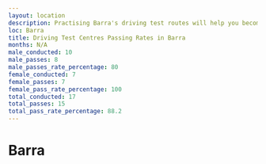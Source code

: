 ```yaml
---
layout: location
description: Practising Barra's driving test routes will help you become more confident in your gear-changing abilities.
loc: Barra
title: Driving Test Centres Passing Rates in Barra
months: N/A
male_conducted: 10
male_passes: 8
male_passes_rate_percentage: 80
female_conducted: 7
female_passes: 7
female_pass_rate_percentage: 100
total_conducted: 17
total_passes: 15
total_pass_rate_percentage: 88.2
---
```


# Barra
